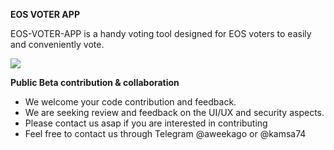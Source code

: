 **EOS VOTER APP**

EOS-VOTER-APP is a handy voting tool designed for EOS voters to easily and conveniently vote.

![](https://s3.ap-northeast-2.amazonaws.com/eosvoter.app/images/preview.gif)



**Public Beta contribution & collaboration**

- We welcome your code contribution and feedback. 
- We are seeking review and feedback on the UI/UX and security aspects. 
- Please contact us asap if you are interested in contributing
- Feel free to contact us through Telegram @aweekago or @kamsa74


